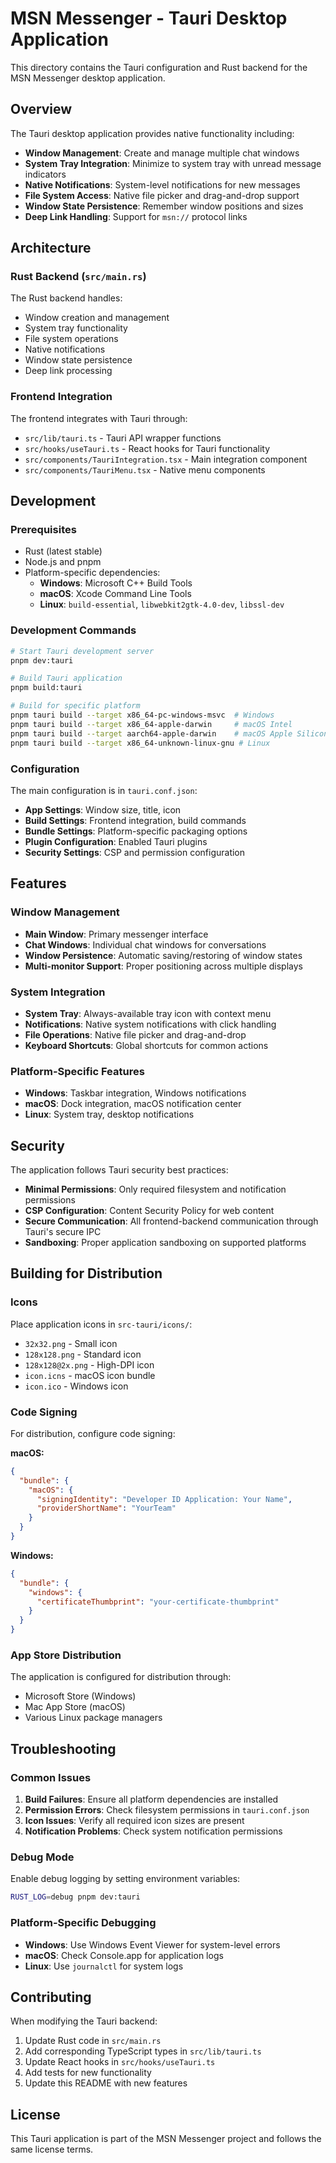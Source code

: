 # MSN Messenger - Tauri Desktop Application

This directory contains the Tauri configuration and Rust backend for the MSN Messenger desktop application.

## Overview

The Tauri desktop application provides native functionality including:

- **Window Management**: Create and manage multiple chat windows
- **System Tray Integration**: Minimize to system tray with unread message indicators
- **Native Notifications**: System-level notifications for new messages
- **File System Access**: Native file picker and drag-and-drop support
- **Window State Persistence**: Remember window positions and sizes
- **Deep Link Handling**: Support for `msn://` protocol links

## Architecture

### Rust Backend (`src/main.rs`)

The Rust backend handles:

- Window creation and management
- System tray functionality
- File system operations
- Native notifications
- Window state persistence
- Deep link processing

### Frontend Integration

The frontend integrates with Tauri through:

- `src/lib/tauri.ts` - Tauri API wrapper functions
- `src/hooks/useTauri.ts` - React hooks for Tauri functionality
- `src/components/TauriIntegration.tsx` - Main integration component
- `src/components/TauriMenu.tsx` - Native menu components

## Development

### Prerequisites

- Rust (latest stable)
- Node.js and pnpm
- Platform-specific dependencies:
  - **Windows**: Microsoft C++ Build Tools
  - **macOS**: Xcode Command Line Tools
  - **Linux**: `build-essential`, `libwebkit2gtk-4.0-dev`, `libssl-dev`

### Development Commands

```bash
# Start Tauri development server
pnpm dev:tauri

# Build Tauri application
pnpm build:tauri

# Build for specific platform
pnpm tauri build --target x86_64-pc-windows-msvc  # Windows
pnpm tauri build --target x86_64-apple-darwin     # macOS Intel
pnpm tauri build --target aarch64-apple-darwin    # macOS Apple Silicon
pnpm tauri build --target x86_64-unknown-linux-gnu # Linux
```

### Configuration

The main configuration is in `tauri.conf.json`:

- **App Settings**: Window size, title, icon
- **Build Settings**: Frontend integration, build commands
- **Bundle Settings**: Platform-specific packaging options
- **Plugin Configuration**: Enabled Tauri plugins
- **Security Settings**: CSP and permission configuration

## Features

### Window Management

- **Main Window**: Primary messenger interface
- **Chat Windows**: Individual chat windows for conversations
- **Window Persistence**: Automatic saving/restoring of window states
- **Multi-monitor Support**: Proper positioning across multiple displays

### System Integration

- **System Tray**: Always-available tray icon with context menu
- **Notifications**: Native system notifications with click handling
- **File Operations**: Native file picker and drag-and-drop
- **Keyboard Shortcuts**: Global shortcuts for common actions

### Platform-Specific Features

- **Windows**: Taskbar integration, Windows notifications
- **macOS**: Dock integration, macOS notification center
- **Linux**: System tray, desktop notifications

## Security

The application follows Tauri security best practices:

- **Minimal Permissions**: Only required filesystem and notification permissions
- **CSP Configuration**: Content Security Policy for web content
- **Secure Communication**: All frontend-backend communication through Tauri's secure IPC
- **Sandboxing**: Proper application sandboxing on supported platforms

## Building for Distribution

### Icons

Place application icons in `src-tauri/icons/`:

- `32x32.png` - Small icon
- `128x128.png` - Standard icon
- `128x128@2x.png` - High-DPI icon
- `icon.icns` - macOS icon bundle
- `icon.ico` - Windows icon

### Code Signing

For distribution, configure code signing:

**macOS:**

```json
{
  "bundle": {
    "macOS": {
      "signingIdentity": "Developer ID Application: Your Name",
      "providerShortName": "YourTeam"
    }
  }
}
```

**Windows:**

```json
{
  "bundle": {
    "windows": {
      "certificateThumbprint": "your-certificate-thumbprint"
    }
  }
}
```

### App Store Distribution

The application is configured for distribution through:

- Microsoft Store (Windows)
- Mac App Store (macOS)
- Various Linux package managers

## Troubleshooting

### Common Issues

1. **Build Failures**: Ensure all platform dependencies are installed
2. **Permission Errors**: Check filesystem permissions in `tauri.conf.json`
3. **Icon Issues**: Verify all required icon sizes are present
4. **Notification Problems**: Check system notification permissions

### Debug Mode

Enable debug logging by setting environment variables:

```bash
RUST_LOG=debug pnpm dev:tauri
```

### Platform-Specific Debugging

- **Windows**: Use Windows Event Viewer for system-level errors
- **macOS**: Check Console.app for application logs
- **Linux**: Use `journalctl` for system logs

## Contributing

When modifying the Tauri backend:

1. Update Rust code in `src/main.rs`
2. Add corresponding TypeScript types in `src/lib/tauri.ts`
3. Update React hooks in `src/hooks/useTauri.ts`
4. Add tests for new functionality
5. Update this README with new features

## License

This Tauri application is part of the MSN Messenger project and follows the same license terms.
